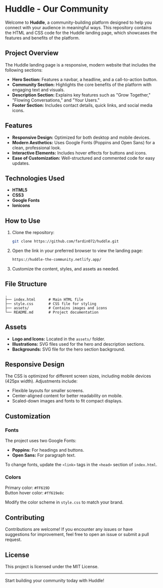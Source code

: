 # Huddle - Our Community

Welcome to **Huddle**, a community-building platform designed to help you connect with your audience in meaningful ways. This repository contains the HTML and CSS code for the Huddle landing page, which showcases the features and benefits of the platform.

## Project Overview

The Huddle landing page is a responsive, modern website that includes the following sections:

- **Hero Section:** Features a navbar, a headline, and a call-to-action button.
- **Community Section:** Highlights the core benefits of the platform with engaging text and visuals.
- **Description Section:** Explains key features such as "Grow Together," "Flowing Conversations," and "Your Users."
- **Footer Section:** Includes contact details, quick links, and social media icons.

## Features

- **Responsive Design:** Optimized for both desktop and mobile devices.
- **Modern Aesthetics:** Uses Google Fonts (Poppins and Open Sans) for a clean, professional look.
- **Interactive Elements:** Includes hover effects for buttons and icons.
- **Ease of Customization:** Well-structured and commented code for easy updates.

## Technologies Used

- **HTML5**
- **CSS3**
- **Google Fonts**
- **Ionicons**

## How to Use

1. Clone the repository:
   ```bash
   git clone https://github.com/fardin072/huddle.git
   ```

2. Open the link in your preferred browser to view the landing page:
    ```bash
    https://huddle-the-community.netlify.app/
    ```

3. Customize the content, styles, and assets as needed.

## File Structure

```
.
├── index.html      # Main HTML file
├── style.css       # CSS file for styling
├── assets/         # Contains images and icons
└── README.md       # Project documentation
```

## Assets

- **Logo and Icons:** Located in the `assets/` folder.
- **Illustrations:** SVG files used for the hero and description sections.
- **Backgrounds:** SVG file for the hero section background.

## Responsive Design

The CSS is optimized for different screen sizes, including mobile devices (425px width). Adjustments include:

- Flexible layouts for smaller screens.
- Center-aligned content for better readability on mobile.
- Scaled-down images and fonts to fit compact displays.

## Customization

### Fonts

The project uses two Google Fonts:
- **Poppins:** For headings and buttons.
- **Open Sans:** For paragraph text.

To change fonts, update the `<link>` tags in the `<head>` section of `index.html`.

### Colors

Primary color: `#FF619D`  
Button hover color: `#ff619e8c`

Modify the color scheme in `style.css` to match your brand.

## Contributing

Contributions are welcome! If you encounter any issues or have suggestions for improvement, feel free to open an issue or submit a pull request.

## License

This project is licensed under the MIT License.

---

Start building your community today with Huddle!
